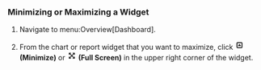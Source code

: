 ### Minimizing or Maximizing a Widget

1.  Navigate to menu:Overview\[Dashboard\].

2.  From the chart or report widget that you want to maximize, click
    ![2263](/images/2263.png) **(Minimize)** or
    ![2264](/images/2264.png) **(Full Screen)** in the upper right
    corner of the widget.

